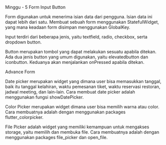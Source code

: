 Minggu - 5
Form Input Button

Form digunakan untuk menerima isian data dari pengguna. Isian data ini dapat lebih dari satu. Membuat sebuah form menggunakan StatefulWidget, yang mana keadaan form disimpan menggunakan GlobalKey<FormState>.

Input terdiri dari beberapa jenis, yaitu textfield, radio, checkbox, serta dropdown button.

Button merupakan tombol yang dapat melakukan sesuatu apabila ditekan. Ada dua jenis button yang umum digunakan, yaitu elevatedbutton dan iconbutton. Keduanya akan menjalankan onPressed apabila ditekan.

Advance Form

Date picker merupakan widget yang dimana user bisa memasukkan tanggal, baik itu tanggal kelahiran, waktu pemesanan tiket, waktu reservasi restoran, jadwal meeting, dan lain-lain.
Cara membuat date picker adalah menggunakan fungsi showDatePicker.

Color Picker merupakan widget dimana user bisa memilih warna atau color. Cara membuatnya adalah dengan menggunakan packages flutter_colorpicker.

File Picker adalah widget yang memiliki kemampuan untuk mengakses storage, yaitu memilih dan membuka file. Cara membuatnya adalah dengan menggunakan packages file_picker dan open_file.
